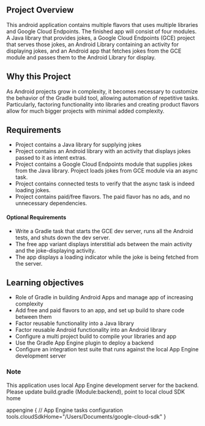 ## Project Overview

This android application contains multiple flavors that uses
multiple libraries and Google Cloud Endpoints. The finished app will consist
of four modules. A Java library that provides jokes, a Google Cloud Endpoints
(GCE) project that serves those jokes, an Android Library containing an
activity for displaying jokes, and an Android app that fetches jokes from the
GCE module and passes them to the Android Library for display.

## Why this Project

As Android projects grow in complexity, it becomes necessary to customize the
behavior of the Gradle build tool, allowing automation of repetitive tasks.
Particularly, factoring functionality into libraries and creating product
flavors allow for much bigger projects with minimal added complexity.

## Requirements

* Project contains a Java library for supplying jokes
* Project contains an Android library with an activity that displays jokes passed to it as intent extras.
* Project contains a Google Cloud Endpoints module that supplies jokes from the Java library. Project loads jokes from GCE module via an async task.
* Project contains connected tests to verify that the async task is indeed loading jokes.
* Project contains paid/free flavors. The paid flavor has no ads, and no unnecessary dependencies.

#### Optional Requirements

* Write a Gradle task that starts the GCE dev server, runs all the Android tests, and shuts down the dev server.
* The free app variant displays interstitial ads between the main activity and the joke-displaying activity.
* The app displays a loading indicator while the joke is being fetched from the server.

## Learning objectives

* Role of Gradle in building Android Apps and manage app of increasing complexity
* Add free and paid flavors to an app, and set up build to share code between them
* Factor reusable functionality into a Java library
* Factor reusable Android functionality into an Android library
* Configure a multi project build to compile your libraries and app
* Use the Gradle App Engine plugin to deploy a backend 
* Configure an integration test suite that runs against the local App Engine development server

### Note

This application uses local App Engine development server for the backend. Please update build.gradle (Module:backend), point to local cloud SDK home 

appengine {  // App Engine tasks configuration
    tools.cloudSdkHome="/Users/Documents/google-cloud-sdk"
}   

